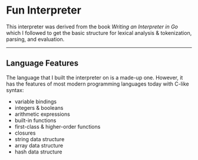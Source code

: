 # Fun Interpreter
This interpreter was derived from the book *Writing an Interpreter in Go* which I followed to get the basic structure for lexical analysis & tokenization, parsing, and evaluation.

---
## Language Features 
The language that I built the interpreter on is a made-up one. However, it has the features of most modern programming languages today with C-like syntax:
  - variable bindings
  - integers & booleans
  - arithmetic expressions
  - built-in functions
  - first-class & higher-order functions
  - closures
  - string data structure
  - array data structure
  - hash data structure
